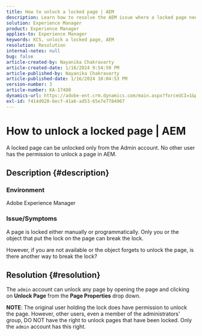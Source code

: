 ```yaml
---
title: How to unlock a locked page | AEM
description: Learn how to resolve the AEM issue where a locked page needs to be unlocked by entities other than the user who put the lock on the page.
solution: Experience Manager
product: Experience Manager
applies-to: Experience Manager
keywords: KCS, unlock a locked page, AEM
resolution: Resolution
internal-notes: null
bug: false
article-created-by: Nayanika Chakravarty
article-created-date: 1/16/2024 9:54:59 PM
article-published-by: Nayanika Chakravarty
article-published-date: 1/16/2024 10:04:53 PM
version-number: 3
article-number: KA-17480
dynamics-url: https://adobe-ent.crm.dynamics.com/main.aspx?forceUCI=1&pagetype=entityrecord&etn=knowledgearticle&id=956525e1-b9b4-ee11-a569-6045bd0063aa
exl-id: f414d920-6ecf-41a6-ad53-65e7e7784967
---
```

# How to unlock a locked page | AEM


A locked page can be unlocked only from the Admin account. No other user has the permission to unlock a page in AEM.

## Description {#description}


### <b>Environment</b>

Adobe Experience Manager

### <b>Issue/Symptoms</b>

A page is locked either manually or programmatically. Only you or the object that put the lock on the page can break the lock.

However, if you are not available or the object forgets to unlock the page, is there another way to break the lock?


## Resolution {#resolution}


The `admin` account can unlock any page by opening the page and clicking on <b>Unlock Page</b> from the <b>Page Properties</b> drop down.

<b>NOTE</b>: The original user holding the lock does have permission to unlock the page. However, other users, even a member of the administrators' group, DO NOT have the right to unlock pages that have been locked. Only the `admin` account has this right.
